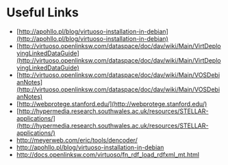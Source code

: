 Useful Links
============
+ [http://apohllo.pl/blog/virtuoso-installation-in-debian](http://apohllo.pl/blog/virtuoso-installation-in-debian)
+ [http://virtuoso.openlinksw.com/dataspace/doc/dav/wiki/Main/VirtDeployingLinkedDataGuide](http://virtuoso.openlinksw.com/dataspace/doc/dav/wiki/Main/VirtDeployingLinkedDataGuide)
+ [http://virtuoso.openlinksw.com/dataspace/doc/dav/wiki/Main/VOSDebianNotes](http://virtuoso.openlinksw.com/dataspace/doc/dav/wiki/Main/VOSDebianNotes)
+ [http://webprotege.stanford.edu/](http://webprotege.stanford.edu/)
+ [http://hypermedia.research.southwales.ac.uk/resources/STELLAR-applications/](http://hypermedia.research.southwales.ac.uk/resources/STELLAR-applications/)
+ <http://meyerweb.com/eric/tools/dencoder/>
+ <http://apohllo.pl/blog/virtuoso-installation-in-debian>
+ <http://docs.openlinksw.com/virtuoso/fn_rdf_load_rdfxml_mt.html>